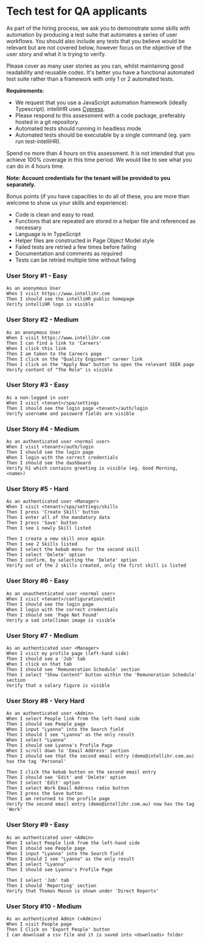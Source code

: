 # Tech test for QA applicants

As part of the hiring process, we ask you to demonstrate some skills with automation by producing a test suite that automates a series of user workflows.  You should also include any tests that you believe would be relevant but are not covered below, however focus on the objective of the user story and what it is trying to verify.

Please cover as many user stories as you can, whilst maintaining good readability and reusable codes. It's better you have a functional automated test suite rather than a framework with only 1 or 2 automated tests.

**Requirements**:

- We request that you use a JavaScript automation framework (ideally Typescript). intelliHR uses [Cypress](https://docs.cypress.io/guides/getting-started/installing-cypress.html#System-requirements).
- Please respond to this assessment with a code package, preferably hosted in a git repository.
- Automated tests should running in headless mode
- Automated tests should be executable by a single command (eg. yarn run test-intelliHR).

Spend no more than 4 hours on this assessment.  It is not intended that you achieve 100% coverage in this time period. We would like to see what you can do in 4 hours time.

**Note:  Account credentials for the tenant will be provided to you separately.**

Bonus points (if you have capacities to do all of these, you are more than welcome to show us your skills and experience): 

- Code is clean and easy to read.
- Functions that are repeated are stored in a helper file and referenced as necessary
- Language is in TypeScript
- Helper files are constructed in Page Object Model style
- Failed tests are retried a few times before failing
- Documentation and comments as required
- Tests can be retried multiple time without failing


### User Story #1  - Easy

```
As an anonymous User
When I visit https://www.intellihr.com
Then I should see the intelliHR public homepage
Verify intelliHR logo is visible
```

### User Story #2 - Medium

```
As an anonymous User
When I visit https://www.intellihr.com
Then I can find a link to 'Careers'
When I click this link
Then I am taken to the Careers page
Then I click on the "Quality Engineer" career link
Then I click on the "Apply Now" button to open the relevant SEEK page
Verify content of "The Role" is visible
```

### User Story #3 - Easy

```
As a non-logged in user
When I visit <tenant>/spa/settings
Then I should see the login page <tenant>/auth/login
Verify username and password fields are visible
```

### User Story #4 - Medium

```
As an authenticated user <normal user>
When I visit <tenant>/auth/login
Then I should see the login page
When I login with the correct credentials
Then I should see the dashboard
Verify h1 which contains greeting is visible (eg. Good Morning, <name>)
```

### User Story #5 - Hard

```
As an authenticated user <Manager>
When I visit <tenant>/spa/settings/skills
Then I press 'Create Skill' button
Then I enter all of the mandatory data
Then I press 'Save' button
Then I see 1 newly Skill listed

Then I create a new skill once again
Then I see 2 Skills listed
When I select the kebab menu for the second skill
Then I select 'Delete' option
Then I confirm, by selecting the 'Delete' option
Verify out of the 2 skills created, only the first skill is listed

```

### User Story #6 - Easy

```
As an unauthenticated user <normal user>
When I visit <tenant>/configuration/edit
Then I should see the login page
When I login with the correct credentials
Then I should see 'Page Not Found'
Verify a sad intelliman image is visible
```

### User Story #7 - Medium

```
As an authenticated user <Manager>
When I visit my profile page (left-hand side)
Then I should see a 'Job' tab
When I click on that tab
Then I should see 'Remuneration Schedule' section
Then I select "Show Content" button within the 'Remuneration Schedule' section
Verify that a salary figure is visible
```

### User Story #8 - Very Hard

```
As an authenticated user <Admin>
When I select People link from the left-hand side
Then I should see People page
When I input "Lyanna" into the Search field
Then I should I see "Lyanna" as the only result
When I select "Lyanna"
Then I should see Lyanna's Profile Page
When I scroll down to 'Email Address' section
Then I should see that the second email entry (demo@intellihr.com.au) has the tag 'Personal'

Then I click the kebab button on the second email entry
Then I should see 'Edit' and 'Delete' option
Then I select 'Edit' option
Then I select Work Email Address radio button
Then I press the Save button
Then I am returned to the profile page
Verify the second email entry (demo@intellihr.com.au) now has the tag 'Work'
```

### User Story #9 - Easy

```
As an authenticated user <Admin>
When I select People link from the left-hand side
Then I should see People page
When I input "Lyanna" into the Search field
Then I should I see "Lyanna" as the only result
When I select "Lyanna"
Then I should see Lyanna's Profile Page

Then I select 'Job' tab
Then I should 'Reporting' section
Verify that Thomas Mason is shown under 'Direct Reports'
```

### User Story #10 - Medium

```
As an authenticated Admin (<Admin>)
When I visit People page
Then I Click on 'Export People' button
I can download a csv file and it is saved into <downloads> folder
```
